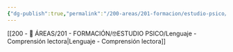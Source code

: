 ```yaml
---
{"dg-publish":true,"permalink":"/200-areas/201-formacion/estudio-psico/proyecto-equipamiento-instrumental-dioses/lenguaje/","dgPassFrontmatter":true}
---
```


[[200 - 📌 ÁREAS/201 - FORMACIÓN/🤓ESTUDIO PSICO/Lenguaje - Comprensión lectora\|Lenguaje - Comprensión lectora]]